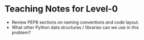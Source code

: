 # Teaching Notes for Level-0
- Review PEP8 sections on naming conventions and code layout.
- What other Python data structures / libraries can we use in this problem?